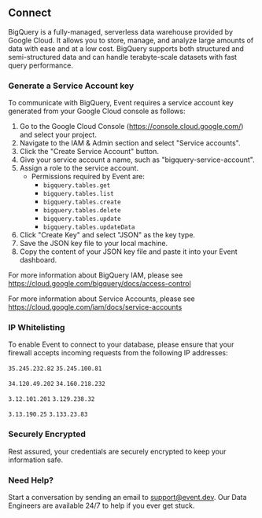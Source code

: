 ## Connect 

BigQuery is a fully-managed, serverless data warehouse provided by Google Cloud. It allows you to store, manage, and analyze large amounts of data with ease and at a low cost. BigQuery supports both structured and semi-structured data and can handle terabyte-scale datasets with fast query performance.

### Generate a Service Account key

To communicate with BigQuery, Event requires a service account key generated from your Google Cloud console as follows:
1. Go to the Google Cloud Console (https://console.cloud.google.com/) and select your project.
2. Navigate to the IAM & Admin section and select "Service accounts".
3. Click the "Create Service Account" button.
4. Give your service account a name, such as "bigquery-service-account".
5. Assign a role to the service account.   
   - Permissions required by Event are:
     - `bigquery.tables.get`
     - `bigquery.tables.list`
     - `bigquery.tables.create`
     - `bigquery.tables.delete`
     - `bigquery.tables.update`
     - `bigquery.tables.updateData`
6. Click "Create Key" and select "JSON" as the key type.
7. Save the JSON key file to your local machine.
8. Copy the content of your JSON key file and paste it into your Event dashboard.

For more information about BigQuery IAM, please see https://cloud.google.com/bigquery/docs/access-control

For more information about Service Accounts, please see https://cloud.google.com/iam/docs/service-accounts

### IP Whitelisting

To enable Event to connect to your database, please ensure that your firewall accepts incoming requests from the following IP addresses:

`35.245.232.82` `35.245.100.81`

`34.120.49.202` `34.160.218.232`

`3.12.101.201` `3.129.238.32`

`3.13.190.25` `3.133.23.83`

### Securely Encrypted

Rest assured, your credentials are securely encrypted to keep your information safe.

### Need Help?

Start a conversation by sending an email to [support@event.dev](mailto:support@event.dev). Our Data Engineers are available 24/7 to help if you ever get stuck.